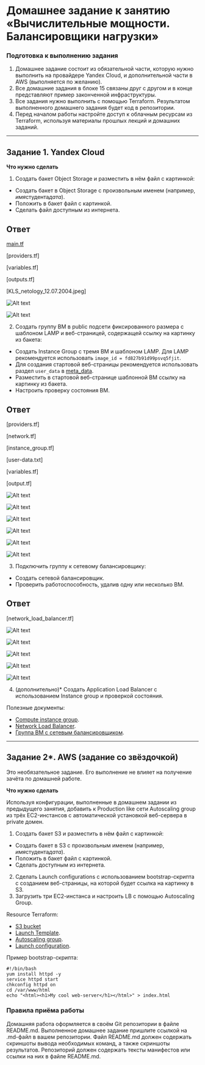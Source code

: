 # Домашнее задание к занятию «Вычислительные мощности. Балансировщики нагрузки»

### Подготовка к выполнению задания

1. Домашнее задание состоит из обязательной части, которую нужно выполнить на провайдере Yandex Cloud, и дополнительной части в AWS (выполняется по желанию).
2. Все домашние задания в блоке 15 связаны друг с другом и в конце представляют пример законченной инфраструктуры.
3. Все задания нужно выполнить с помощью Terraform. Результатом выполненного домашнего задания будет код в репозитории.
4. Перед началом работы настройте доступ к облачным ресурсам из Terraform, используя материалы прошлых лекций и домашних заданий.

---

## Задание 1. Yandex Cloud

**Что нужно сделать**

1. Создать бакет Object Storage и разместить в нём файл с картинкой:

- Создать бакет в Object Storage с произвольным именем (например, *имя*студента*дата*).
- Положить в бакет файл с картинкой.
- Сделать файл доступным из интернета.

## Ответ

[main.tf](clopro-homeworks/15.2/s3_bucket/main.tf)

[providers.tf]

[variables.tf]

[outputs.tf]

[KLS_netology_12.07.2004.jpeg]

![Alt text](https://github.com/user-attachments/assets/b3ef26f0-176a-4fdc-8122-26f53936f137)

![Alt text](https://github.com/user-attachments/assets/f0a297cd-a0a0-4fbf-b8b4-fc37fd42052a)

2. Создать группу ВМ в public подсети фиксированного размера с шаблоном LAMP и веб-страницей, содержащей ссылку на картинку из бакета:

- Создать Instance Group с тремя ВМ и шаблоном LAMP. Для LAMP рекомендуется использовать `image_id = fd827b91d99psvq5fjit`.
- Для создания стартовой веб-страницы рекомендуется использовать раздел `user_data` в [meta_data](https://cloud.yandex.ru/docs/compute/concepts/vm-metadata).
- Разместить в стартовой веб-странице шаблонной ВМ ссылку на картинку из бакета.
- Настроить проверку состояния ВМ.

## Ответ

[providers.tf]

[network.tf]

[instance_group.tf]

[user-data.txt]

[variables.tf]

[output.tf]

![Alt text](https://github.com/user-attachments/assets/ccaab48f-25e7-4864-8a36-0862365eefac)

![Alt text](https://github.com/user-attachments/assets/96602393-eb7a-4b35-a74e-efa5f6a5f010)

![Alt text](https://github.com/user-attachments/assets/c3fb840c-8446-4f9c-8b7a-d8a31e211576)

![Alt text](https://github.com/user-attachments/assets/a669a91e-0e64-49ce-94df-7ec0cd5951cb)

![Alt text](https://github.com/user-attachments/assets/c1f272dc-2e85-44b5-a663-bc5703157c9b)

![Alt text](https://github.com/user-attachments/assets/0dd4c400-2274-42b3-9d8e-18985f681687)

3. Подключить группу к сетевому балансировщику:

- Создать сетевой балансировщик.
- Проверить работоспособность, удалив одну или несколько ВМ.

## Ответ

[network_load_balancer.tf]

![Alt text](https://github.com/user-attachments/assets/1b86bcae-a463-4d11-a83a-1f24259388ad)

![Alt text](https://github.com/user-attachments/assets/e2ba6ee2-2263-4c47-8098-b4b79b3f9ca1)

![Alt text](https://github.com/user-attachments/assets/95abbe79-d327-4db5-92fb-2a5965ffdf4d)

![Alt text](https://github.com/user-attachments/assets/617e3875-6019-4272-adba-b43583d40162)

![Alt text](https://github.com/user-attachments/assets/c5e7999d-6c57-465f-9222-26988beb1678)

4. (дополнительно)\* Создать Application Load Balancer с использованием Instance group и проверкой состояния.

Полезные документы:

- [Compute instance group](https://registry.terraform.io/providers/yandex-cloud/yandex/latest/docs/resources/compute_instance_group).
- [Network Load Balancer](https://registry.terraform.io/providers/yandex-cloud/yandex/latest/docs/resources/lb_network_load_balancer).
- [Группа ВМ с сетевым балансировщиком](https://cloud.yandex.ru/docs/compute/operations/instance-groups/create-with-balancer).

---

## Задание 2\*. AWS (задание со звёздочкой)

Это необязательное задание. Его выполнение не влияет на получение зачёта по домашней работе.

**Что нужно сделать**

Используя конфигурации, выполненные в домашнем задании из предыдущего занятия, добавить к Production like сети Autoscaling group из трёх EC2-инстансов с автоматической установкой веб-сервера в private домен.

1. Создать бакет S3 и разместить в нём файл с картинкой:

- Создать бакет в S3 с произвольным именем (например, *имя*студента*дата*).
- Положить в бакет файл с картинкой.
- Сделать доступным из интернета.

2. Сделать Launch configurations с использованием bootstrap-скрипта с созданием веб-страницы, на которой будет ссылка на картинку в S3.
3. Загрузить три ЕС2-инстанса и настроить LB с помощью Autoscaling Group.

Resource Terraform:

- [S3 bucket](https://registry.terraform.io/providers/hashicorp/aws/latest/docs/resources/s3_bucket)
- [Launch Template](https://registry.terraform.io/providers/hashicorp/aws/latest/docs/resources/launch_template).
- [Autoscaling group](https://registry.terraform.io/providers/hashicorp/aws/latest/docs/resources/autoscaling_group).
- [Launch configuration](https://registry.terraform.io/providers/hashicorp/aws/latest/docs/resources/launch_configuration).

Пример bootstrap-скрипта:

```
#!/bin/bash
yum install httpd -y
service httpd start
chkconfig httpd on
cd /var/www/html
echo "<html><h1>My cool web-server</h1></html>" > index.html
```

### Правила приёма работы

Домашняя работа оформляется в своём Git репозитории в файле README.md. Выполненное домашнее задание пришлите ссылкой на .md-файл в вашем репозитории.
Файл README.md должен содержать скриншоты вывода необходимых команд, а также скриншоты результатов.
Репозиторий должен содержать тексты манифестов или ссылки на них в файле README.md.
